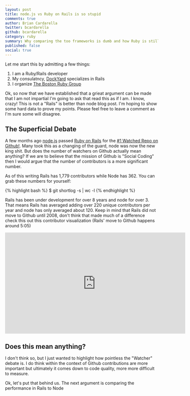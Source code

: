 ```yaml
---
layout: post
title: node.js vs Ruby on Rails is so stupid
comments: true
author: Brian Cardarella
twitter: bcardarella
github: bcardarella
category: ruby
summary: Why comparing the too frameworks is dumb and how Ruby is still the best choice
published: false
social: true
---
```


Let me start this by admitting a few things:

1. I am a Ruby/Rails developer
2. My consulatncy, [DockYard](http://dockyard.com) specializes in Rails
3. I organize [The Boston Ruby Group](http://bostonrb.org)

Ok, so now that we have established that a grieat argument can be made
that I am not impartial I'm going to ask that read this as if I am. I
know, crazy! This is not a "Rails" is better than node blog post. I'm
hoping to show some hard data to prove my points. Please feel free to
leave a comment as I'm sure some will disagree.

## The Superficial Debate ##

A few months ago [node.js](http://nodejs.org) passed [Ruby on Rails](http://rubyonrails.org)
for the [#1 Watched Repo on Github!](https://www.google.com/search?sugexp=chrome,mod=12&sourceid=chrome&ie=UTF-8&q=nodejs+more+followers+than+rails).
Many took this as a changing of the guard, node was now the new king
shit. But does the number of watchers on Github actually mean anything?
If we are to believe that the mission of Github is "Social Coding" then
I would argue that the number of contributors is a more significant
number.

As of this writing Rails has 1,779 contributors while Node has 362. You
can grab these numbers for yourself:

{% highlight bash %}
$ git shortlog -s | wc -l
{% endhighlight %}

Rails has been under development for over 8 years and node for over 3.
That means Rails has averaged adding over 220 unique contributors per
year and node has only averaged about 120. Keep in mind that Rails did
not move to Github until 2008, don't think that made much of a
difference check this out this contributor visualization (Rails' move to
Github happens around 5:05)

<iframe src="http://player.vimeo.com/video/2979844" width="593"
height="333" frameborder="0" webkitAllowFullScreen mozallowfullscreen
allowFullScreen></iframe>

## Does this mean anything? ##

I don't think so, but I just wanted to highlight how pointless the
"Watcher" debate is. I do think within the context of Github
contributions are more important but ultimately it comes down to code
quality, more more difficult to measure.

Ok, let's put that behind us. The next argument is comparing the
performance in Rails to Node 
